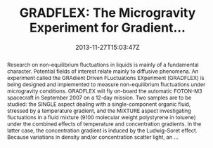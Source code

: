 ---
title: "GRADFLEX: The Microgravity Experiment for Gradient..."
authors:
- Barbara Hirtz
- Frank Molster
- Antonio Verga
- admin
- Stefano Mazzoni
- Alberto Vailati
- Marzio Giglio
- Christopher J. Takacs
- David S. Cannell
- Ralf Greger
- Carlos Pereira

#author_notes:
#- "author1 note"
#- "author2 note"
date: "2013-11-27T15:03:47Z"
doi: "10.2514/6.iac-05-a2.6.01"

# Schedule page publish date (NOT publication's date).
publishDate: "2024-04-15T00:00:00Z"

# Publication type.
# Legend: 0 = Uncategorized; 1 = Conference paper; 2 = Journal article;
# 3 = Preprint / Working Paper; 4 = Report; 5 = Book; 6 = Book section;
# 7 = Thesis; 8 = Patent
publication_types: ["article-journal"]

# Publication name and optional abbreviated publication name.
publication: "*56 Th International Astronautical Congress*, 1"
publication_short: "*56 Th International Astronautical Congress*, 1"

abstract: "Research on non-equilibrium fluctuations in liquids is mainly of a fundamental character. Potential fields of interest relate mainly to diffusive phenomena. An experiment called the GRAdient Driven FLuctuations EXperiment (GRADFLEX) is being designed and implemented to measure non-equilibrium fluctuations under microgravity conditions. GRADFLEX will fly on-board the automatic FOTON-M3 spacecraft in September 2007 on a 12-day mission. Two samples are to be studied: the SINGLE aspect dealing with a single-component organic fluid, stressed by a temperature gradient, and the MIXTURE aspect investigating fluctuations in a fluid mixture (9100 molecular weight polystyrene in toluene) under the combined effects of temperature and concentration gradients. In the latter case, the concentration gradient is induced by the Ludwig-Soret effect. Because variations in density and/or concentration scatter light, an …"

# Summary. An optional shortened abstract.
summary:

tags:
#- tag1
#- tag2
featured: false

links:
#- name: Link
#  url: "link..."
#url_pdf: ''
#url_code: ''
#url_dataset: ''
#url_poster: ''
#url_project: ''
#url_slides: ''
#url_source: ''
#url_video: ''

# Featured image
# To use, add an image named `featured.jpg/png` to your page's folder. 
#image:
#  caption: ""
#  focal_point: ""
#  preview_only: false

# Associated Projects (optional).
#   Associate this publication with one or more of your projects.
#   Simply enter your project's folder or file name without extension.
#   E.g. `internal-project` references `content/project/internal-project/index.md`.
#   Otherwise, set `projects: []`.
projects: []

# Slides (optional).
#   Associate this publication with Markdown slides.
#   Simply enter your slide deck's filename without extension.
#   E.g. `slides: "example"` references `content/slides/example/index.md`.
#   Otherwise, set `slides: ""`.
slides:

# Comments (optional).
#   Enable comments in the page.
commentable: false
---